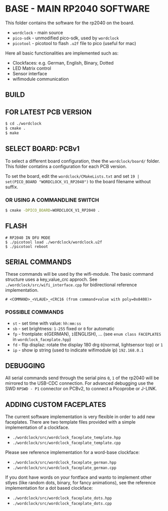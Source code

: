 # BASE - MAIN RP2040 SOFTWARE

This folder contains the software for the rp2040 on the board.

* `wordclock` - main source
* `pico-sdk` - unmodified pico-sdk, used by `wordclock`
* `picotool` - picotool to flash `.u2f` file to pico (useful for mac)

Here all basic functionalities are implemented such as:

* Clockfaces: e.g. German, English, Binary, Dotted
* LED Matrix control
* Sensor interface
* wifimodule communication 



## BUILD

## FOR LATEST PCB VERSION
```bash
$ cd ./wordclock
$ cmake .
$ make
```

## SELECT BOARD: PCBv1

To select a different board configuration, thee the `wordclock/board/` folder.
This folder contatins a configuration for each PCB version.

To set the board, edit the `wordclock/CMakeLists.txt` and set `19 | set(PICO_BOARD "WORDCLOCK_V1_RP2040")` to the board filename without suffix.

### OR USING A COMMANDLINE SWITCH

```bash
$ cmake -DPICO_BOARD=WORDCLOCK_V1_RP2040 .
```

## FLASH

```
# RP2040 IN DFU MODE
$ ./picotool load ./wordclock/wordclock.u2f
$ ./picotool reboot
```





## SERIAL COMMANDS

These commands will be used by the wifi-module.
The basic command structure uses a key_value_crc approch.
See `./wordclock/src/wifi_interface.cpp` for bidirectional reference implementation.

```
# <COMMAND>_<VLAUE>_<CRC16 (from command+value with poly=0x8408)>
```

### POSSIBLE COMMANDS

* `st` - set time with value: `hh:mm:ss`
* `sb` - set brightness: `1-255` fixed or `0` for automatic
* `fp` - frontplate: `0`(GERMAN), `1`(ENGLISH), ... (see `enum class FACEPLATES` in `wordclock_faceplate.hpp`)
* `fd` - flip displaz: rotate the display 180 drg `0`(normal, lightsensor top) or `1`
* `ip` - show ip string (used to indicate wifimodule ip) `192.168.0.1`


## DEBUGGING

All serial commands send through the serial pins `0`, `1` of the rp2040 will be mirrored to the USB-CDC connection.
For advanced debugging use the SWD `RPSWD - P1` connector on PCBv2, to connect a Picoprobe or J-LINK.



## ADDING CUSTOM FACEPLATES

The current software implementation is very flexible in order to add new faceplates.
There are two template files provided with a simple implementation of a clockface.

* `./wordclock/src/wordclock_faceplate_template.hpp`
* `./wordclock/src/wordclock_faceplate_template.cpp`

Please see reference implementation for a word-base clockface:

* `./wordclock/src/wordclock_faceplate_german.hpp`
* `./wordclock/src/wordclock_faceplate_german.cpp`

If you dont have words on your fontface and wanto to implement other stlyes (like random dots, binary, for fancy animations), see the reference implementation for a dot based clockface:

* `./wordclock/src/wordclock_faceplate_dots.hpp`
* `./wordclock/src/wordclock_faceplate_dots.cpp`



